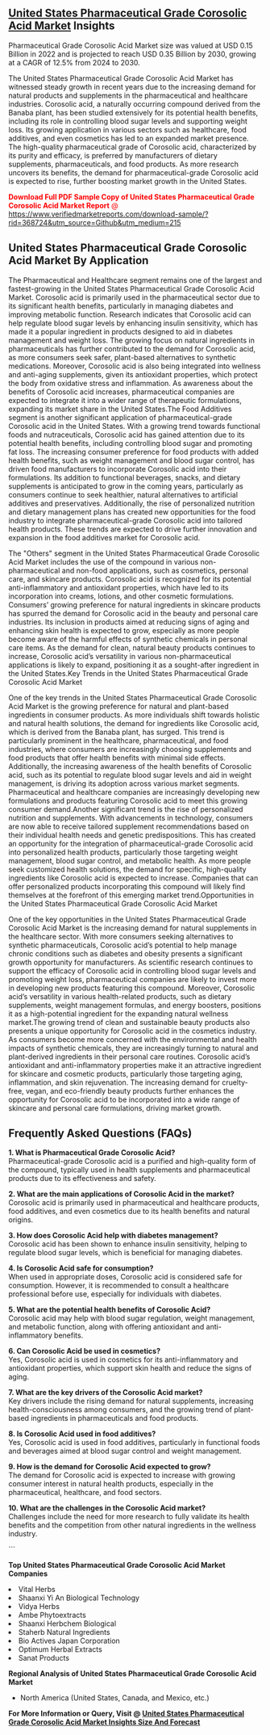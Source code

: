 <h2><a href="https://www.verifiedmarketreports.com/download-sample/?rid=368724&amp;utm_source=Github&amp;utm_medium=215" target="_blank">United States Pharmaceutical Grade Corosolic Acid Market</a> Insights</h2><p>Pharmaceutical Grade Corosolic Acid Market size was valued at USD 0.15 Billion in 2022 and is projected to reach USD 0.35 Billion by 2030, growing at a CAGR of 12.5% from 2024 to 2030.</p><p><p>The United States Pharmaceutical Grade Corosolic Acid Market has witnessed steady growth in recent years due to the increasing demand for natural products and supplements in the pharmaceutical and healthcare industries. Corosolic acid, a naturally occurring compound derived from the Banaba plant, has been studied extensively for its potential health benefits, including its role in controlling blood sugar levels and supporting weight loss. Its growing application in various sectors such as healthcare, food additives, and even cosmetics has led to an expanded market presence. The high-quality pharmaceutical grade of Corosolic acid, characterized by its purity and efficacy, is preferred by manufacturers of dietary supplements, pharmaceuticals, and food products. As more research uncovers its benefits, the demand for pharmaceutical-grade Corosolic acid is expected to rise, further boosting market growth in the United States. <p><span class=""><span style="color: #ff0000;"><strong>Download Full PDF Sample Copy of United States Pharmaceutical Grade Corosolic Acid Market Report</strong> @ </span><a href="https://www.verifiedmarketreports.com/download-sample/?rid=368724&amp;utm_source=Github&amp;utm_medium=215" target="_blank">https://www.verifiedmarketreports.com/download-sample/?rid=368724&amp;utm_source=Github&amp;utm_medium=215</a></span></p></p><h2>United States Pharmaceutical Grade Corosolic Acid Market By Application</h2><p>The Pharmaceutical and Healthcare segment remains one of the largest and fastest-growing in the United States Pharmaceutical Grade Corosolic Acid Market. Corosolic acid is primarily used in the pharmaceutical sector due to its significant health benefits, particularly in managing diabetes and improving metabolic function. Research indicates that Corosolic acid can help regulate blood sugar levels by enhancing insulin sensitivity, which has made it a popular ingredient in products designed to aid in diabetes management and weight loss. The growing focus on natural ingredients in pharmaceuticals has further contributed to the demand for Corosolic acid, as more consumers seek safer, plant-based alternatives to synthetic medications. Moreover, Corosolic acid is also being integrated into wellness and anti-aging supplements, given its antioxidant properties, which protect the body from oxidative stress and inflammation. As awareness about the benefits of Corosolic acid increases, pharmaceutical companies are expected to integrate it into a wider range of therapeutic formulations, expanding its market share in the United States.The Food Additives segment is another significant application of pharmaceutical-grade Corosolic acid in the United States. With a growing trend towards functional foods and nutraceuticals, Corosolic acid has gained attention due to its potential health benefits, including controlling blood sugar and promoting fat loss. The increasing consumer preference for food products with added health benefits, such as weight management and blood sugar control, has driven food manufacturers to incorporate Corosolic acid into their formulations. Its addition to functional beverages, snacks, and dietary supplements is anticipated to grow in the coming years, particularly as consumers continue to seek healthier, natural alternatives to artificial additives and preservatives. Additionally, the rise of personalized nutrition and dietary management plans has created new opportunities for the food industry to integrate pharmaceutical-grade Corosolic acid into tailored health products. These trends are expected to drive further innovation and expansion in the food additives market for Corosolic acid.<p>The "Others" segment in the United States Pharmaceutical Grade Corosolic Acid Market includes the use of the compound in various non-pharmaceutical and non-food applications, such as cosmetics, personal care, and skincare products. Corosolic acid is recognized for its potential anti-inflammatory and antioxidant properties, which have led to its incorporation into creams, lotions, and other cosmetic formulations. Consumers’ growing preference for natural ingredients in skincare products has spurred the demand for Corosolic acid in the beauty and personal care industries. Its inclusion in products aimed at reducing signs of aging and enhancing skin health is expected to grow, especially as more people become aware of the harmful effects of synthetic chemicals in personal care items. As the demand for clean, natural beauty products continues to increase, Corosolic acid’s versatility in various non-pharmaceutical applications is likely to expand, positioning it as a sought-after ingredient in the United States.Key Trends in the United States Pharmaceutical Grade Corosolic Acid Market<p>One of the key trends in the United States Pharmaceutical Grade Corosolic Acid Market is the growing preference for natural and plant-based ingredients in consumer products. As more individuals shift towards holistic and natural health solutions, the demand for ingredients like Corosolic acid, which is derived from the Banaba plant, has surged. This trend is particularly prominent in the healthcare, pharmaceutical, and food industries, where consumers are increasingly choosing supplements and food products that offer health benefits with minimal side effects. Additionally, the increasing awareness of the health benefits of Corosolic acid, such as its potential to regulate blood sugar levels and aid in weight management, is driving its adoption across various market segments. Pharmaceutical and healthcare companies are increasingly developing new formulations and products featuring Corosolic acid to meet this growing consumer demand.Another significant trend is the rise of personalized nutrition and supplements. With advancements in technology, consumers are now able to receive tailored supplement recommendations based on their individual health needs and genetic predispositions. This has created an opportunity for the integration of pharmaceutical-grade Corosolic acid into personalized health products, particularly those targeting weight management, blood sugar control, and metabolic health. As more people seek customized health solutions, the demand for specific, high-quality ingredients like Corosolic acid is expected to increase. Companies that can offer personalized products incorporating this compound will likely find themselves at the forefront of this emerging market trend.Opportunities in the United States Pharmaceutical Grade Corosolic Acid Market<p>One of the key opportunities in the United States Pharmaceutical Grade Corosolic Acid Market is the increasing demand for natural supplements in the healthcare sector. With more consumers seeking alternatives to synthetic pharmaceuticals, Corosolic acid’s potential to help manage chronic conditions such as diabetes and obesity presents a significant growth opportunity for manufacturers. As scientific research continues to support the efficacy of Corosolic acid in controlling blood sugar levels and promoting weight loss, pharmaceutical companies are likely to invest more in developing new products featuring this compound. Moreover, Corosolic acid’s versatility in various health-related products, such as dietary supplements, weight management formulas, and energy boosters, positions it as a high-potential ingredient for the expanding natural wellness market.The growing trend of clean and sustainable beauty products also presents a unique opportunity for Corosolic acid in the cosmetics industry. As consumers become more concerned with the environmental and health impacts of synthetic chemicals, they are increasingly turning to natural and plant-derived ingredients in their personal care routines. Corosolic acid’s antioxidant and anti-inflammatory properties make it an attractive ingredient for skincare and cosmetic products, particularly those targeting aging, inflammation, and skin rejuvenation. The increasing demand for cruelty-free, vegan, and eco-friendly beauty products further enhances the opportunity for Corosolic acid to be incorporated into a wide range of skincare and personal care formulations, driving market growth.<h2>Frequently Asked Questions (FAQs)</h2><p><b>1. What is Pharmaceutical Grade Corosolic Acid?</b><br>Pharmaceutical-grade Corosolic acid is a purified and high-quality form of the compound, typically used in health supplements and pharmaceutical products due to its effectiveness and safety.</p><p><b>2. What are the main applications of Corosolic Acid in the market?</b><br>Corosolic acid is primarily used in pharmaceutical and healthcare products, food additives, and even cosmetics due to its health benefits and natural origins.</p><p><b>3. How does Corosolic Acid help with diabetes management?</b><br>Corosolic acid has been shown to enhance insulin sensitivity, helping to regulate blood sugar levels, which is beneficial for managing diabetes.</p><p><b>4. Is Corosolic Acid safe for consumption?</b><br>When used in appropriate doses, Corosolic acid is considered safe for consumption. However, it is recommended to consult a healthcare professional before use, especially for individuals with diabetes.</p><p><b>5. What are the potential health benefits of Corosolic Acid?</b><br>Corosolic acid may help with blood sugar regulation, weight management, and metabolic function, along with offering antioxidant and anti-inflammatory benefits.</p><p><b>6. Can Corosolic Acid be used in cosmetics?</b><br>Yes, Corosolic acid is used in cosmetics for its anti-inflammatory and antioxidant properties, which support skin health and reduce the signs of aging.</p><p><b>7. What are the key drivers of the Corosolic Acid market?</b><br>Key drivers include the rising demand for natural supplements, increasing health-consciousness among consumers, and the growing trend of plant-based ingredients in pharmaceuticals and food products.</p><p><b>8. Is Corosolic Acid used in food additives?</b><br>Yes, Corosolic acid is used in food additives, particularly in functional foods and beverages aimed at blood sugar control and weight management.</p><p><b>9. How is the demand for Corosolic Acid expected to grow?</b><br>The demand for Corosolic acid is expected to increase with growing consumer interest in natural health products, especially in the pharmaceutical, healthcare, and food sectors.</p><p><b>10. What are the challenges in the Corosolic Acid market?</b><br>Challenges include the need for more research to fully validate its health benefits and the competition from other natural ingredients in the wellness industry.</p>```</p><p><strong>Top United States Pharmaceutical Grade Corosolic Acid Market Companies</strong></p><div data-test-id=""><p><li>Vital Herbs</li><li> Shaanxi Yi An Biological Technology</li><li> Vidya Herbs</li><li> Ambe Phytoextracts</li><li> Shaanxi Herbchem Biological</li><li> Staherb Natural Ingredients</li><li> Bio Actives Japan Corporation</li><li> Optimum Herbal Extracts</li><li> Sanat Products</li></p><div><strong>Regional Analysis of&nbsp;United States Pharmaceutical Grade Corosolic Acid Market</strong></div><ul><li dir="ltr"><p dir="ltr">North America&nbsp;(United States, Canada, and Mexico, etc.)</p></li></ul><p><strong>For More Information or Query, Visit @&nbsp;</strong><strong><a href="https://www.verifiedmarketreports.com/product/pharmaceutical-grade-corosolic-acid-market/?utm_source=Github&amp;utm_medium=215" target="_blank">United States Pharmaceutical Grade Corosolic Acid Market Insights Size And Forecast</a></strong></p></div>
